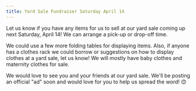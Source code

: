 ```yaml
---
title: Yard Sale Fundraiser Saturday April 14
---
```


Let us know if you have any items for us to sell at our yard sale coming up next Saturday, April 14! We can arrange a pick-up or drop-off time.

We could use a few more folding tables for displaying items. Also, if anyone has a clothes rack we could borrow or suggestions on how to display clothes at a yard sale, let us know! We will mostly have baby clothes and maternity clothes for sale.

We would love to see you and your friends at our yard sale. We'll be posting an official "ad" soon and would love for you to help us spread the word! 😊

